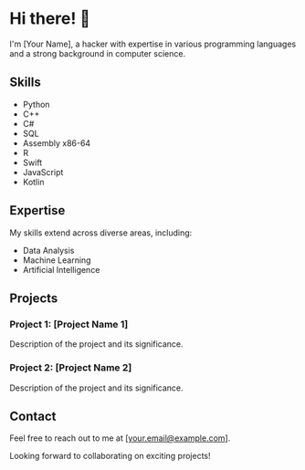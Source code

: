 # Hi there! 👋

I'm [Your Name], a hacker with expertise in various programming languages and a strong background in computer science.

## Skills

- Python
- C++
- C#
- SQL
- Assembly x86-64
- R
- Swift
- JavaScript
- Kotlin

## Expertise

My skills extend across diverse areas, including:

- Data Analysis
- Machine Learning
- Artificial Intelligence

## Projects

### Project 1: [Project Name 1]

Description of the project and its significance.

### Project 2: [Project Name 2]

Description of the project and its significance.

## Contact

Feel free to reach out to me at [your.email@example.com].

Looking forward to collaborating on exciting projects!
